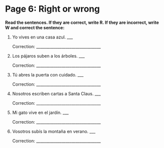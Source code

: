 # Page 6: Right or wrong

**Read the sentences. If they are correct, write R. If they are incorrect, write W and correct the sentence:**

1. Yo vives en una casa azul. ___

   Correction: _________________________________

2. Los pájaros suben a los árboles. ___

   Correction: _________________________________

3. Tú abres la puerta con cuidado. ___

   Correction: _________________________________

4. Nosotros escriben cartas a Santa Claus. ___

   Correction: _________________________________

5. Mi gato vive en el jardín. ___

   Correction: _________________________________

6. Vosotros subís la montaña en verano. ___

   Correction: _________________________________